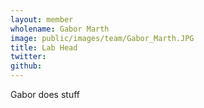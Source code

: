 ```yaml
---
layout: member
wholename: Gabor Marth
image: public/images/team/Gabor_Marth.JPG
title: Lab Head
twitter: 
github: 
---
```


Gabor does stuff